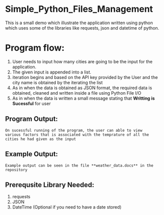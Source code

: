 # Simple_Python_Files_Management

This is a small demo which illustrate the application written using python which uses some of the libraries like requests, json and datetime of python.

# Program flow:

  1. User needs to input how many cities are going to be the input for the application.
  2. The given input is appended into a list.
  3. iteration begins and based on the API key provided by the User and the city name is obtained by the iterating the list
  4. As in when the data is obtained as JSON format, the required data is obtained, cleaned and written inside a file using Python File I/O
  5. As in when the data is written a small message stating that **Writting is Sucessful** for user

## Program Output:

    On sucessful running of the program, the user can able to view 
    various factors that is associated with the temprature of all the cities he had given as the input
    
## Example Output: 

    Example output can be seen in the file **weather_data.docs** in the repository

## Prerequsite Library Needed:
  1. requests
  2. JSON
  3. DateTime (Optional if you need to have a date stored) 

